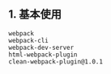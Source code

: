 ## 1. 基本使用
    webpack
    webpack-cli
    webpack-dev-server
    html-webpack-plugin
    clean-webpack-plugin@1.0.1
    